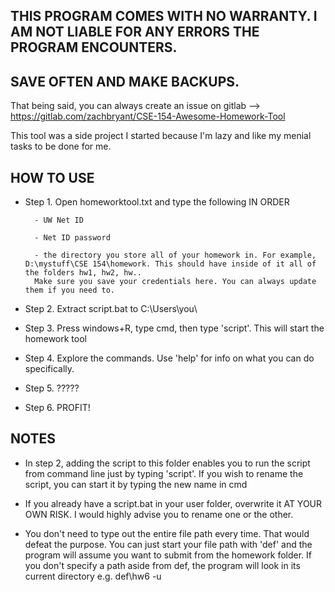 ## **THIS PROGRAM COMES WITH NO WARRANTY. I AM NOT LIABLE FOR ANY ERRORS THE PROGRAM ENCOUNTERS.**

## **SAVE OFTEN AND MAKE BACKUPS.**

That being said, you can always create an issue on gitlab --> https://gitlab.com/zachbryant/CSE-154-Awesome-Homework-Tool

This tool was a side project I started because I'm lazy and like my menial tasks to be done for me.

## **HOW TO USE**

* Step 1. Open homeworktool.txt and type the following IN ORDER

        - UW Net ID
        
        - Net ID password
        
        - the directory you store all of your homework in. For example, D:\mystuff\CSE 154\homework. This should have inside of it all of the folders hw1, hw2, hw..
        Make sure you save your credentials here. You can always update them if you need to.

* Step 2. Extract script.bat to C:\Users\you\

* Step 3. Press windows+R, type cmd, then type 'script'. This will start the homework tool

* Step 4. Explore the commands. Use 'help' for info on what you can do specifically.

* Step 5. ?????

* Step 6. PROFIT!

## **NOTES**

* In step 2, adding the script to this folder enables you to run the script from command line just by typing 'script'. If you wish to rename the script, you can start it by typing the new name in cmd

* If you already have a script.bat in your user folder, overwrite it AT YOUR OWN RISK. I would highly advise you to rename one or the other.

* You don't need to type out the entire file path every time. That would defeat the purpose. You can just start your file path with 'def' and the program will assume you want to submit from the homework folder. If you don't specify a path aside from def, the program will look in its current directory e.g. def\hw6 -u